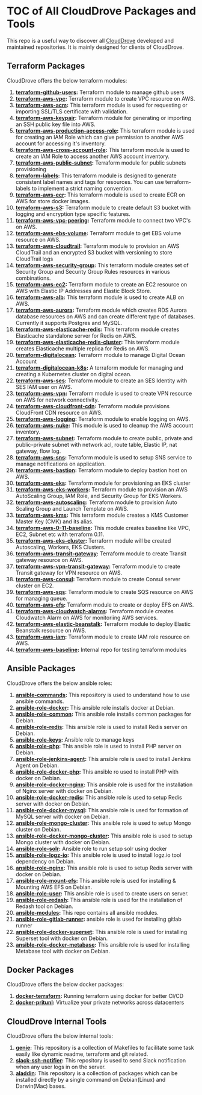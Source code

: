 # TOC of All CloudDrove Packages and Tools

This repo is a useful way to discover all [CloudDrove](https://clouddrove.com) developed and maintained repositories. It is mainly designed for clients of CloudDrove.

## Terraform Packages

CloudDrove offers the below terraform modules:

1. **[terraform-github-users](https://github.com/clouddrove/terraform-github-users):** Terraform module to manage github users 
2. **[terraform-aws-vpc](https://github.com/clouddrove/terraform-aws-vpc):** Terraform module to create VPC resource on AWS.
3. **[terraform-aws-acm](https://github.com/clouddrove/terraform-aws-acm):** This terraform module is used for requesting or importing SSL/TLS certificate with validation.
4. **[terraform-aws-keypair](https://github.com/clouddrove/terraform-aws-keypair):** Terraform module for generating or importing an SSH public key file into AWS.
5. **[terraform-aws-production-access-role](https://github.com/clouddrove/terraform-aws-production-access-role):** This terraform module is used for creating an IAM Role which can give permission to another AWS account for accessing it's inventory.
6. **[terraform-aws-cross-account-role](https://github.com/clouddrove/terraform-aws-cross-account-role):** This terraform module is used to create an IAM Role to access another AWS account inventory.
7. **[terraform-aws-public-subnet](https://github.com/clouddrove/terraform-aws-public-subnet):** Terraform module for public subnets provisioning
8. **[terraform-labels](https://github.com/clouddrove/terraform-labels):** This terraform module is designed to generate consistent label names and tags for resources. You can use terraform-labels to implement a strict naming convention.
9. **[terraform-aws-ecr](https://github.com/clouddrove/terraform-aws-ecr):** This terraform module is used to create ECR on AWS for store docker images.
10. **[terraform-aws-s3](https://github.com/clouddrove/terraform-aws-s3):** Terraform module to create default S3 bucket with logging and encryption type specific features.
11. **[terraform-aws-vpc-peering](https://github.com/clouddrove/terraform-aws-vpc-peering):** Terraform module to connect two VPC's on AWS.
12. **[terraform-aws-ebs-volume](https://github.com/clouddrove/terraform-aws-ebs-volume):** Terraform module to get EBS volume resource on AWS.
13. **[terraform-aws-cloudtrail](https://github.com/clouddrove/terraform-aws-cloudtrail):** Terraform module to provision an AWS CloudTrail and an encrypted S3 bucket with versioning to store CloudTrail logs
14. **[terraform-aws-security-group](https://github.com/clouddrove/terraform-aws-security-group):** This terraform module creates set of Security Group and Security Group Rules resources in various combinations.
15. **[terraform-aws-ec2](https://github.com/clouddrove/terraform-aws-ec2):** Terraform module to create an EC2 resource on AWS with Elastic IP Addresses and Elastic Block Store.
16. **[terraform-aws-alb](https://github.com/clouddrove/terraform-aws-alb):** This terraform module is used to create ALB on AWS.
17. **[terraform-aws-aurora](https://github.com/clouddrove/terraform-aws-aurora):** Terraform module which creates RDS Aurora database resources on AWS and can create different type of databases. Currently it supports Postgres and MySQL.
18. **[terraform-aws-elasticache-redis](https://github.com/clouddrove/terraform-aws-elasticache-redis):** This terraform module creates Elasticache standalone server for Redis on AWS.
19. **[terraform-aws-elasticache-redis-cluster](https://github.com/clouddrove/terraform-aws-elasticache-redis-cluster):** This terraform module creates Elasticache multiple replica for Redis on AWS.
20. **[terraform-digitalocean](https://github.com/clouddrove/terraform-digitalocean):** Terraform module to manage Digital Ocean Account 
21. **[terraform-digitalocean-k8s](https://github.com/clouddrove/terraform-digitalocean-k8s):** A terraform module for managing and creating a Kubernetes cluster on digital ocean.
22. **[terraform-aws-ses](https://github.com/clouddrove/terraform-aws-ses):** Terraform module to create an SES Identity with SES IAM user on AWS.
23. **[terraform-aws-vpn](https://github.com/clouddrove/terraform-aws-vpn):** Terraform module is used to create VPN resource on AWS for network connectivity.
24. **[terraform-aws-cloudfront-cdn](https://github.com/clouddrove/terraform-aws-cloudfront-cdn):** Terraform module provisions CloudFront CDN resource on AWS.
25. **[terraform-aws-logging](https://github.com/clouddrove/terraform-aws-logging):** Terraform module to enable logging on AWS.
26. **[terraform-aws-nuke](https://github.com/clouddrove/terraform-aws-nuke):** This module is used to cleanup the AWS account inventory.
27. **[terraform-aws-subnet](https://github.com/clouddrove/terraform-aws-subnet):** Terraform module to create public, private and public-private subnet with network acl, route table, Elastic IP, nat gateway, flow log.
28. **[terraform-aws-sns](https://github.com/clouddrove/terraform-aws-sns):** Terraform module is used to setup SNS service to manage notifications on application.
29. **[terraform-aws-bastion](https://github.com/clouddrove/terraform-aws-bastion):** Terraform module to deploy bastion host on AWS.
30. **[terraform-aws-eks](https://github.com/clouddrove/terraform-aws-eks):** Terraform module for provisioning an EKS cluster
31. **[terraform-aws-eks-workers](https://github.com/clouddrove/terraform-aws-eks-workers):** Terraform module to provision an AWS AutoScaling Group, IAM Role, and Security Group for EKS Workers.
32. **[terraform-aws-autoscaling](https://github.com/clouddrove/terraform-aws-autoscaling):** Terraform module to provision Auto Scaling Group and Launch Template on AWS.
33. **[terraform-aws-kms](https://github.com/clouddrove/terraform-aws-kms):** This terraform module creates a KMS Customer Master Key (CMK) and its alias.
34. **[terraform-aws-0-11-baseline](https://github.com/clouddrove/terraform-aws-0-11-baseline):** This module creates baseline like VPC, EC2, Subnet etc with terraform 0.11.
35. **[terraform-aws-eks-cluster](https://github.com/clouddrove/terraform-aws-eks-cluster):** Terraform module will be created Autoscaling, Workers, EKS Clusters.
36. **[terraform-aws-transit-gateway](https://github.com/clouddrove/terraform-aws-transit-gateway):** Terraform module to create Transit gateway resource on AWS.
37. **[terraform-aws-vpn-transit-gateway](https://github.com/clouddrove/terraform-aws-vpn-transit-gateway):** Terraform module to create Transit gateway for VPN resource on AWS.
38. **[terraform-aws-consul](https://github.com/clouddrove/terraform-aws-consul):** Terraform module to create Consul server cluster on EC2.
39. **[terraform-aws-sqs](https://github.com/clouddrove/terraform-aws-sqs):** Terraform module to create SQS resource on AWS for managing queue.
40. **[terraform-aws-efs](https://github.com/clouddrove/terraform-aws-efs):** Terraform module to create or deploy EFS on AWS.
41. **[terraform-aws-cloudwatch-alarms](https://github.com/clouddrove/terraform-aws-cloudwatch-alarms):** Terraform module creates Cloudwatch Alarm on AWS for monitoriing AWS services.
42. **[terraform-aws-elastic-beanstalk](https://github.com/clouddrove/terraform-aws-elastic-beanstalk):** Terraform module to deploy Elastic Beanstalk resource on AWS.
43. **[terraform-aws-iam](https://github.com/clouddrove/terraform-aws-iam):** Terraform module to create IAM role resource on AWS.
44. **[terraform-aws-baseline](https://github.com/clouddrove/terraform-aws-baseline):** Internal repo for testing terraform modules 

## Ansible Packages

CloudDrove offers the below ansible roles:

1. **[ansible-commands](https://github.com/clouddrove/ansible-commands):** This repository is used to understand how to use ansible commands.
2. **[ansible-role-docker](https://github.com/clouddrove/ansible-role-docker):** This ansible role installs docker at Debian.
3. **[ansible-role-common](https://github.com/clouddrove/ansible-role-common):** This ansible role installs common packages for Debian.
4. **[ansible-role-redis](https://github.com/clouddrove/ansible-role-redis):** This ansible role is used to install Redis server on Debian.
5. **[ansible-role-keys](https://github.com/clouddrove/ansible-role-keys):** Ansible role to manage keys
6. **[ansible-role-php](https://github.com/clouddrove/ansible-role-php):** This ansible role is used to install PHP server on Debian.
7. **[ansible-role-jenkins-agent](https://github.com/clouddrove/ansible-role-jenkins-agent):** This ansible role is used to install Jenkins Agent on Debian.
8. **[ansible-role-docker-php](https://github.com/clouddrove/ansible-role-docker-php):** This ansible ro used to install PHP with docker on Debian.
9. **[ansible-role-docker-nginx](https://github.com/clouddrove/ansible-role-docker-nginx):** This ansible role is used for the installation of Nginx server with docker on Debian.
10. **[ansible-role-docker-redis](https://github.com/clouddrove/ansible-role-docker-redis):** This ansible role is used to setup Redis server with docker on Debian.
11. **[ansible-role-docker-mysql](https://github.com/clouddrove/ansible-role-docker-mysql):** This ansible role is used for formation of MySQL server with docker on Debian.
12. **[ansible-role-mongo-cluster](https://github.com/clouddrove/ansible-role-mongo-cluster):** This ansible role is used to setup Mongo cluster on Debian.
13. **[ansible-role-docker-mongo-cluster](https://github.com/clouddrove/ansible-role-docker-mongo-cluster):** This ansible role is used to setup Mongo cluster with docker on Debian.
14. **[ansible-role-solr](https://github.com/clouddrove/ansible-role-solr):** Ansible role to run setup solr  using docker 
15. **[ansible-role-logz-io](https://github.com/clouddrove/ansible-role-logz-io):** This ansible role is used to install logz.io tool dependency on Debian.
16. **[ansible-role-nginx](https://github.com/clouddrove/ansible-role-nginx):** This ansible role is used to setup Redis server with docker on Debian.
17. **[ansible-role-mount-efs](https://github.com/clouddrove/ansible-role-mount-efs):** This ansible role is used for installing & Mounting AWS EFS on Debian.
18. **[ansible-role-user](https://github.com/clouddrove/ansible-role-user):** This ansible role is used to create users on server.
19. **[ansible-role-redash](https://github.com/clouddrove/ansible-role-redash):** This ansible role is used for the installation of Redash tool on Debian.
20. **[ansible-modules](https://github.com/clouddrove/ansible-modules):** This repo contains all ansible modules.
21. **[ansible-role-gitlab-runner](https://github.com/clouddrove/ansible-role-gitlab-runner):** ansible role is used for installing gitlab runner
22. **[ansible-role-docker-superset](https://github.com/clouddrove/ansible-role-docker-superset):** This ansible role is used for installing Superset tool with docker on Debian.
23. **[ansible-role-docker-metabase](https://github.com/clouddrove/ansible-role-docker-metabase):** This ansible role is used for installing Metabase tool with docker on Debian.

## Docker Packages

CloudDrove offers the below docker packages:

1. **[docker-terraform](https://github.com/clouddrove/docker-terraform):** Running terraform using docker for better CI/CD
2. **[docker-pritunl](https://github.com/clouddrove/docker-pritunl):** Virtualize your private networks across datacenters

## CloudDrove Internal Tools

CloudDrove offers the below internal tools:

1. **[genie](https://github.com/clouddrove/genie):** This repository is a collection of Makefiles to facilitate some task easily like dynamic readme, terraform and git related.
2. **[slack-ssh-notifier](https://github.com/clouddrove/slack-ssh-notifier):** This repository is used to send Slack notification when any user logs in on the server.
3. **[aladdin](https://github.com/clouddrove/aladdin):** This repository is a collection of packages which can be installed directly by a single command on Debian(Linux) and Darwin(Mac) bases.

